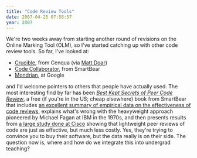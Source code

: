 ```yaml
---
title: "Code Review Tools"
date: 2007-04-25 07:58:57
year: 2007
---
```

We're two weeks away from starting another round of revisions on the Online Marking Tool (OLM), so I've started catching up with other code review tools.  So far, I've looked at:
<ul>
	<li><a href="http://www.cenqua.com/crucible/">Crucible</a>, from Cenqua (via <a href="http://www.geocities.com/mattdoar/">Matt Doar</a>)</li>
	<li><a href="http://smartbear.com/codecollab.php">Code Collaborator</a>, from SmartBear</li>
	<li><a href="http://www.niallkennedy.com/blog/archives/2006/11/google-mondrian.html">Mondrian</a>, at Google</li>
</ul>
and I'd welcome pointers to others that people have actually used.  The most interesting find by far has been <a href="http://smartbearsoftware.com/codecollab-code-review-book.php"><em>Best Kept Secrets of Peer Code Review</em></a>, a free (if you're in the US; cheap elsewhere) book from SmartBear that includes <a href="http://smartbearsoftware.com/docs/book/code-review-literature.pdf">an excellent summary of empirical data on the effectiveness of code reviews</a>, explains what's wrong with the heavyweight approach pioneered by Michael Fagan at IBM in the 1970s, and then presents results from <a href="http://smartbearsoftware.com/docs/book/code-review-cisco-case-study.pdf">a large study done at Cisco</a> showing that lightweight peer reviews of code are just as effective, but much less costly. Yes, they're trying to convince you to buy their software, but the data really is on their side.  The question now is, where and how do we integrate this into undergrad teaching?
